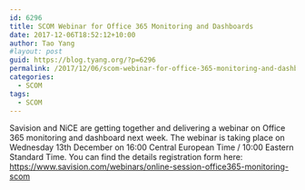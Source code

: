 ```yaml
---
id: 6296
title: SCOM Webinar for Office 365 Monitoring and Dashboards
date: 2017-12-06T18:52:12+10:00
author: Tao Yang
#layout: post
guid: https://blog.tyang.org/?p=6296
permalink: /2017/12/06/scom-webinar-for-office-365-monitoring-and-dashboards/
categories:
  - SCOM
tags:
  - SCOM
---
```

Savision and NiCE are getting together and delivering a webinar on Office 365 monitoring and dashboard next week. The webinar is taking place on Wednesday 13th December on 16:00 Central European Time / 10:00 Eastern Standard Time. You can find the details registration form here: <a title="https://www.savision.com/webinars/online-session-office365-monitoring-scom" href="https://www.savision.com/webinars/online-session-office365-monitoring-scom">https://www.savision.com/webinars/online-session-office365-monitoring-scom</a>